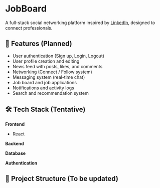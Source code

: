 # JobBoard

A full-stack social networking platform inspired by [LinkedIn](https://www.linkedin.com), designed to connect professionals.

## 🚀 Features (Planned)

- User authentication (Sign up, Login, Logout)
- User profile creation and editing
- News feed with posts, likes, and comments
- Networking (Connect / Follow system)
- Messaging system (real-time chat)
- Job board and job applications
- Notifications and activity logs
- Search and recommendation system

## 🛠 Tech Stack (Tentative)

**Frontend**
- React

**Backend**

**Database**


**Authentication**


## 📁 Project Structure (To be updated)
